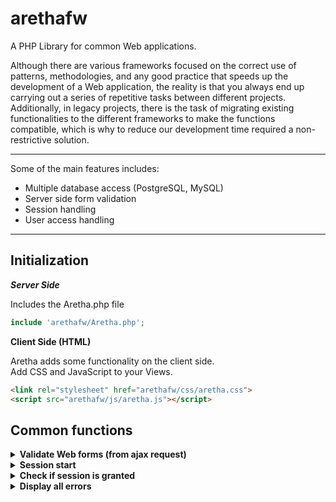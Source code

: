 # arethafw
A PHP Library for common Web applications.

Although there are various frameworks focused on the correct use of patterns, methodologies, and any good practice that speeds up the development of a Web application, the reality is that you always end up carrying out a series of repetitive tasks between different projects. Additionally, in legacy projects, there is the task of migrating existing functionalities to the different frameworks to make the functions compatible, which is why to reduce our development time required a non-restrictive solution.


- - - -

Some of the main features includes:


* Multiple database access (PostgreSQL, MySQL)
* Server side form validation
* Session handling
* User access handling

- - - -

## Initialization

***Server Side***

Includes the Aretha.php file
```php
include 'arethafw/Aretha.php';
```

**Client Side (HTML)**

Aretha adds some functionality on the client side.
<br/>
Add CSS and JavaScript to your Views.

```html
<link rel="stylesheet" href="arethafw/css/aretha.css">
<script src="arethafw/js/aretha.js"></script>
```

## Common functions

<details>
<summary><strong>Validate Web forms (from ajax request)</strong></summary>
<p>
<strong>Server side</strong>
<pre>
<?php
include '../arethafw/Aretha.php';

$response = array(
'status' => "fail", 
'code' => "001",
'message' => "",
'mandatory' => array(),
'fieldok' => false
);

$fields = array(
array("name" => "string_field" 		 , "mandatory" => "Y", "type" => "String"),
array("name" => "string_field" 		 , "mandatory" => "N", "type" => "String", "min_length" => 7),
array("name" => "phone_field" 		 , "mandatory" => "Y", "type" => "Phone" , "min_length" => 7, "max_length" => 13),
array("name" => "optional_field"   , "mandatory" => "N", "type" => ""),
array("name" => "email_field" 		 , "mandatory" => "N", "type" => "Email"),
array("name" => "zipcode_field" 	 , "mandatory" => "N", "type" => "Zipcode", "min_length" => 5, "max_length" => 5)
);

$validate = Aretha::validateParams($fields, "", "");
$response['status']    = $validate['status'];
$response['code']      = $validate['code'];
$response['message']   = $validate['message'];
$response['mandatory'] = $validate['mandatory'];
$response['fieldok']   = $validate['fieldok']; // Found errors
$response['range']     = $validate['range']; // Range errors
$response['type']      = $validate['type']; // Type errors

if ($response['fieldok']) {
  // All OK
} else {
  // Something is not OK
}
header("Content-type:application/json");
echo json_encode($response);
?>
</pre>
</p>
</details>

<details>
<summary><strong>Session start</strong></summary>
<p>
<pre>
Aretha::sessionStart();
</pre>
</p>
</details>

<details>
<summary><strong>Check if session is granted</strong></summary>
<p>
<pre>
Aretha::sessionGranted();
</pre>
</p>
<p>
<strong>Example</strong>
<pre>
if (Aretha::sessionGranted()) {
  // Access granted
} else {
  // Access denied
  header('Location: login.php');
}
</pre>
</p>
</details>

<details>
<summary><strong>Display all errors</strong></summary>
<p>
<pre>
Aretha::allErrors();
</pre>
</p>
</details>


